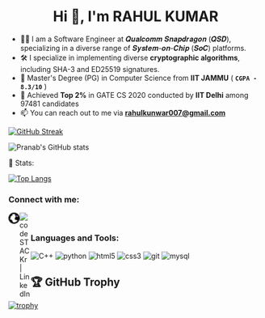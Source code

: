 <h1 align="center"><b>Hi 👋, I'm RAHUL KUMAR</b></h1>


- 👨‍💻 I am a Software Engineer at 𝑸𝒖𝒂𝒍𝒄𝒐𝒎𝒎 𝑺𝒏𝒂𝒑𝒅𝒓𝒂𝒈𝒐𝒏 (𝑸𝑺𝑫), specializing in a diverse range of 𝑺𝒚𝒔𝒕𝒆𝒎-𝒐𝒏-𝑪𝒉𝒊𝒑 (𝑺𝒐𝑪) platforms.
- 🛠 I specialize in implementing diverse **cryptographic algorithms**, including SHA-3 and ED25519 signatures.
- 💊 Master's Degree (PG) in Computer Science from **IIT JAMMU** ( **`CGPA - 8.3/10`** )
- 🔑 Achieved **Top 2%** in GATE CS 2020 conducted by **IIT Delhi** among 97481 candidates
- 📫 You can reach out to me via  **rahulkunwar007@gmail.com**

 [![GitHub Streak](http://github-readme-streak-stats.herokuapp.com?user=Rahulkunwar007&theme=outrun&date_format=M%20j%5B%2C%20Y%5D)](https://git.io/streak-stats)

![Pranab's GitHub stats](https://github-readme-stats.vercel.app/api?username=Rahulkunwar007&theme=tokyonight)


 📶 Stats:<br>
<!--  TOP LANGUAGES STATISTICS -->
 [![Top Langs](https://github-readme-stats.vercel.app/api/top-langs/?username=Rahulkunwar007&theme=dark&layout=compact&align=right&width=40%)](https://github.com/anuraghazra/github-readme-stats)
 
### Connect with me:

[<img align="left" alt="codeSTACKr.com" width="22px" src="https://raw.githubusercontent.com/iconic/open-iconic/master/svg/globe.svg" />][website]

[<img align="left" alt="codeSTACKr | LinkedIn" width="22px" src="https://cdn.jsdelivr.net/npm/simple-icons@v3/icons/linkedin.svg" />][linkedin]


<br />


### Languages and Tools:



<p align="left">
<img src="https://i.pinimg.com/originals/99/f8/87/99f887833c475448723d3c9ac16c179b.png" alt="C++" width="40" height="40"/> 
<img src="https://cdn3.iconfinder.com/data/icons/logos-and-brands-adobe/512/267_Python-512.png" alt="python" width="40" height="40"/> 
<img src="https://upload.wikimedia.org/wikipedia/commons/thumb/6/61/HTML5_logo_and_wordmark.svg/512px-HTML5_logo_and_wordmark.svg.png" alt="html5" height="40"/> 
<img src="https://upload.wikimedia.org/wikipedia/commons/thumb/d/d5/CSS3_logo_and_wordmark.svg/1200px-CSS3_logo_and_wordmark.svg.png" alt="css3" height="40"/> 

<img src="https://www.vectorlogo.zone/logos/git-scm/git-scm-icon.svg" alt="git" width="40" height="40"/> 
<img src="https://i.pinimg.com/originals/50/f1/58/50f1582a95bdac10f1c3fa295c8b947b.png" alt="mysql" width="40" height="40"/>

</p>

 

[website]: https://pranabnandy.github.io
[youtube]: https://www.youtube.com/channel/UCzDN6ON3sJTHi3fP4wlttRQ
[gmail]: rahulkunwar007@gmail.com
[linkedin]: https://www.linkedin.com/in/kumar-rahul007/


## 🏆 GitHub Trophy
[![trophy](https://github-profile-trophy.vercel.app/?username=PranabNandy&column=5&theme=matrix)](https://github-profile-trophy.vercel.app/?username=PranabNandy&column=5)


